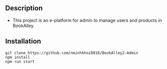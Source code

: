 ## Description
- This project is an e-platform for admin to manage users and products in BookAlley.

## Installation

```
git clone https://github.com/nminhkhoi0818/BookAlley2-Admin
npm install
npm run start
```
